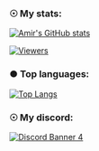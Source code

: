 ### ☉ My stats:
[![Amir's GitHub stats](https://github-readme-stats.vercel.app/api?username=Amir-78&show_icons=true&theme=tokyonight)](https://github.com/Amir-78?tab=repositories)


[![Viewers](https://hits.seeyoufarm.com/api/count/incr/badge.svg?url=https%3A%2F%2Fgithub.com%2FAmir-78&count_bg=%2379C83D&title_bg=%23555555&icon=&icon_color=%23E7E7E7&title=Viewers&edge_flat=false)](https://hits.seeyoufarm.com)

### ● Top languages:
[![Top Langs](https://github-readme-stats.vercel.app/api/top-langs/?username=Amir-78&layout=compact&theme=tokyonight)](https://github.com/Amir-78?tab=repositories)

### ☉ My discord:
[![Discord Banner 4](https://discordapp.com/api/guilds/649281025398013952/widget.png?style=banner4)](https://discord.gg/nN5uA5qGnA)


